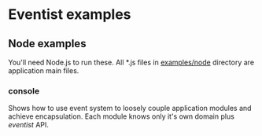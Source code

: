 # Eventist examples

## Node examples

You'll need Node.js to run these. All \*.js files in 
[examples/node](node/) directory are application main files.

### console
Shows how to use event system to loosely couple application modules and
achieve encapsulation. Each module knows only it's own domain plus *eventist*
API.
